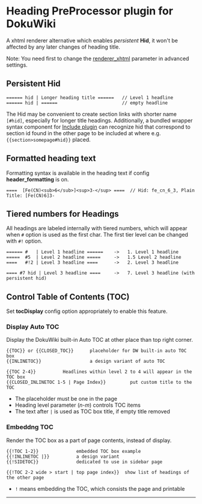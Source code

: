 # Heading PreProcessor plugin for DokuWiki

A xhtml renderer alternative which enables *persistent* **Hid**, it won't be affected by any later changes of heading title.

Note: You need first to change the [renderer_xhtml](https://www.dokuwiki.org/config:renderer_xhtml) parameter in advanced settings.


## Persistent Hid

    ====== hid | Longer heading title ======   // Level 1 headline
    ====== hid | ======                        // empty headline

The Hid may be convenient to create section links with shorter name `[#hid]`, especially for longer title headings.  Additionally, a bundled wrapper syntax component for [Include plugin](https://www.dokuwiki.org/plugin:include) can recognize hid that correspond to section id found in the other page to be included at where e.g. `{{section>somepage#hid}}` placed.


## Formatted heading text

Formatting syntax is available in the heading text if config **header_formatting** is on.

    ====  [Fe(CN)<sub>6</sub>]<sup>3-</sup> ====  // Hid: fe_cn_6_3, Plain Title: [Fe(CN)6]3-


## Tiered numbers for Headings

All headings are labeled internally with tiered numbers, which will appear when `#` option is used as the first char.  The first tier level can be changed with `#!` option.

    ====== #   | Level 1 headline ======    ->   1. Level 1 headline
    =====  #5  | Level 2 headline =====     ->   1.5 Level 2 headline
    ====   #!2 | Level 3 headline ====      ->   2. Level 3 headline
    
    ==== #7 hid | Level 3 headline ====     ->   7. Level 3 headline (with persistent hid)


## Control Table of Contents (TOC)

Set **tocDisplay** config option appropriately to enable this feature.

### Display Auto TOC

Display the DokuWiki built-in Auto TOC at other place than top right corner.

    {{TOC}} or {{CLOSED_TOC}}      placeholder for DW built-in auto TOC box
    {{INLINETOC}}                  a design variant of auto TOC
    
    {{TOC 2-4}}          Headlines within level 2 to 4 will appear in the TOC box
    {{CLOSED_INLINETOC 1-5 | Page Index}}         put custom title to the TOC

* The placeholder must be one in the page
* Heading level parameter (*n-m*) controls TOC items
* The text after `|` is used as TOC box title, if empty title removed

### Embeddng TOC

Render the TOC box as a part of page contents, instead of display.

    {{!TOC 1-2}}              embedded TOC box example
    {{!INLINETOC |}}          a design variant
    {{!SIDETOC}}              dedicated to use in sidebar page
    
    {{!TOC 2-2 wide > start | top page index}}  show list of headings of the other page

* `!` means embedding the TOC, which consists the page and printable


----

